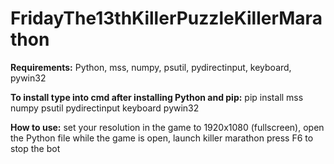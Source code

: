 # FridayThe13thKillerPuzzleKillerMarathon

**Requirements:**
Python,
mss,
numpy,
psutil,
pydirectinput,
keyboard,
pywin32

**To install type into cmd after installing Python and pip:**
pip install mss numpy psutil pydirectinput keyboard pywin32

**How to use:**
set your resolution in the game to 1920x1080 (fullscreen),
open the Python file while the game is open,
launch killer marathon
press F6 to stop the bot
